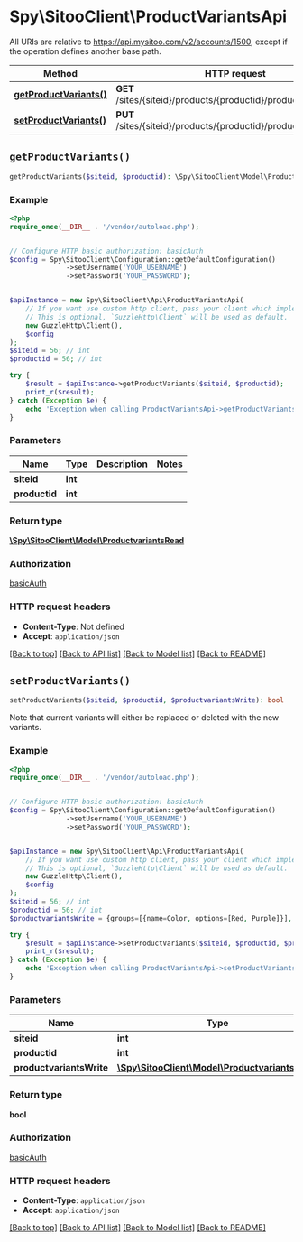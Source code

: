 # Spy\SitooClient\ProductVariantsApi

All URIs are relative to https://api.mysitoo.com/v2/accounts/1500, except if the operation defines another base path.

| Method | HTTP request | Description |
| ------------- | ------------- | ------------- |
| [**getProductVariants()**](ProductVariantsApi.md#getProductVariants) | **GET** /sites/{siteid}/products/{productid}/productvariants.json |  |
| [**setProductVariants()**](ProductVariantsApi.md#setProductVariants) | **PUT** /sites/{siteid}/products/{productid}/productvariants.json |  |


## `getProductVariants()`

```php
getProductVariants($siteid, $productid): \Spy\SitooClient\Model\ProductvariantsRead
```



### Example

```php
<?php
require_once(__DIR__ . '/vendor/autoload.php');


// Configure HTTP basic authorization: basicAuth
$config = Spy\SitooClient\Configuration::getDefaultConfiguration()
              ->setUsername('YOUR_USERNAME')
              ->setPassword('YOUR_PASSWORD');


$apiInstance = new Spy\SitooClient\Api\ProductVariantsApi(
    // If you want use custom http client, pass your client which implements `GuzzleHttp\ClientInterface`.
    // This is optional, `GuzzleHttp\Client` will be used as default.
    new GuzzleHttp\Client(),
    $config
);
$siteid = 56; // int
$productid = 56; // int

try {
    $result = $apiInstance->getProductVariants($siteid, $productid);
    print_r($result);
} catch (Exception $e) {
    echo 'Exception when calling ProductVariantsApi->getProductVariants: ', $e->getMessage(), PHP_EOL;
}
```

### Parameters

| Name | Type | Description  | Notes |
| ------------- | ------------- | ------------- | ------------- |
| **siteid** | **int**|  | |
| **productid** | **int**|  | |

### Return type

[**\Spy\SitooClient\Model\ProductvariantsRead**](../Model/ProductvariantsRead.md)

### Authorization

[basicAuth](../../README.md#basicAuth)

### HTTP request headers

- **Content-Type**: Not defined
- **Accept**: `application/json`

[[Back to top]](#) [[Back to API list]](../../README.md#endpoints)
[[Back to Model list]](../../README.md#models)
[[Back to README]](../../README.md)

## `setProductVariants()`

```php
setProductVariants($siteid, $productid, $productvariantsWrite): bool
```



Note that current variants will either be replaced or deleted with the new variants.

### Example

```php
<?php
require_once(__DIR__ . '/vendor/autoload.php');


// Configure HTTP basic authorization: basicAuth
$config = Spy\SitooClient\Configuration::getDefaultConfiguration()
              ->setUsername('YOUR_USERNAME')
              ->setPassword('YOUR_PASSWORD');


$apiInstance = new Spy\SitooClient\Api\ProductVariantsApi(
    // If you want use custom http client, pass your client which implements `GuzzleHttp\ClientInterface`.
    // This is optional, `GuzzleHttp\Client` will be used as default.
    new GuzzleHttp\Client(),
    $config
);
$siteid = 56; // int
$productid = 56; // int
$productvariantsWrite = {groups=[{name=Color, options=[Red, Purple]}], variants=[{productid=21, active=true, activepos=true, title=Blanket Red, sku=54051-1, deliverystatus=, moneyprice=59.00, moneypriceorg=59.00, moneypricein=8.00, moneyofferprice=0.00, barcode=, friendly=blanket-red, attributes=[Red]}, {productid=0, active=true, activepos=true, title=Blanket Purple, sku=54051-10, deliverystatus=, moneyprice=189.00, moneypriceorg=0.00, moneypricein=8.00, moneyofferprice=0.00, barcode=, friendly=blanket-purple, attributes=[Purple]}]}; // \Spy\SitooClient\Model\ProductvariantsWrite

try {
    $result = $apiInstance->setProductVariants($siteid, $productid, $productvariantsWrite);
    print_r($result);
} catch (Exception $e) {
    echo 'Exception when calling ProductVariantsApi->setProductVariants: ', $e->getMessage(), PHP_EOL;
}
```

### Parameters

| Name | Type | Description  | Notes |
| ------------- | ------------- | ------------- | ------------- |
| **siteid** | **int**|  | |
| **productid** | **int**|  | |
| **productvariantsWrite** | [**\Spy\SitooClient\Model\ProductvariantsWrite**](../Model/ProductvariantsWrite.md)|  | |

### Return type

**bool**

### Authorization

[basicAuth](../../README.md#basicAuth)

### HTTP request headers

- **Content-Type**: `application/json`
- **Accept**: `application/json`

[[Back to top]](#) [[Back to API list]](../../README.md#endpoints)
[[Back to Model list]](../../README.md#models)
[[Back to README]](../../README.md)
